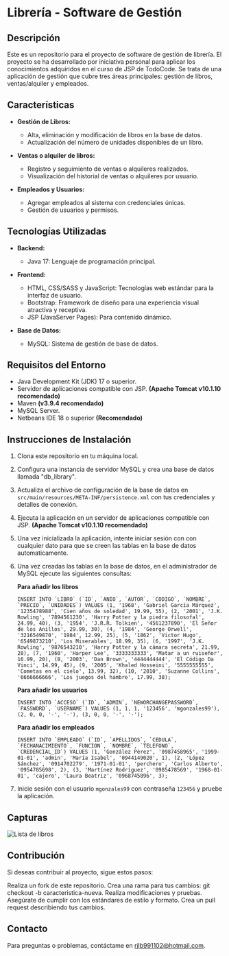 # Librería - Software de Gestión

## Descripción

Este es un repositorio para el proyecto de software de gestión de librería. El proyecto se ha desarrollado por iniciativa personal para aplicar los conocimientos adquiridos en el curso de JSP de TodoCode. Se trata de una aplicación de gestión que cubre tres áreas principales: gestión de libros, ventas/alquiler y empleados.

## Características

* **Gestión de Libros:**
  - Alta, eliminación y modificación de libros en la base de datos.
  - Actualización del número de unidades disponibles de un libro.

* **Ventas o alquiler de libros:**
  - Registro y seguimiento de ventas o alquileres realizados.
  - Visualización del historial de ventas o alquileres por usuario.

* **Empleados y Usuarios:**
  - Agregar empleados al sistema con credenciales únicas.
  - Gestión de usuarios y permisos.

## Tecnologías Utilizadas

* **Backend:**
  - Java 17: Lenguaje de programación principal.
  
* **Frontend:**
  - HTML, CSS/SASS y JavaScript: Tecnologías web estándar para la interfaz de usuario.
  - Bootstrap: Framework de diseño para una experiencia visual atractiva y receptiva.
  - JSP (JavaServer Pages): Para contenido dinámico.

* **Base de Datos:**
  - MySQL: Sistema de gestión de base de datos.

## Requisitos del Entorno

* Java Development Kit (JDK) 17 o superior.
* Servidor de aplicaciones compatible con JSP. **(Apache Tomcat v10.1.10 recomendado)**
* Maven **(v3.9.4 recomendado)**
* MySQL Server.
* Netbeans IDE 18 o superior **(Recomendado)**

## Instrucciones de Instalación

1. Clona este repositorio en tu máquina local.
2. Configura una instancia de servidor MySQL y crea una base de datos llamada "db_library".
3. Actualiza el archivo de configuración de la base de datos en `src/main/resources/META-INF/persistence.xml` con tus credenciales y detalles de conexión.
4. Ejecuta la aplicación en un servidor de aplicaciones compatible con JSP. **(Apache Tomcat v10.1.10 recomendado)**
5. Una vez inicializada la aplicación, intente iniciar sesión con con cualquier dato para que se creen las tablas en la base de datos automaticamente.
6. Una vez creadas las tablas en la base de datos, en el administrador de MySQL ejecute las siguientes consultas:

   **Para añadir los libros**
   
   ```INSERT INTO `LIBRO` (`ID`, `ANIO`, `AUTOR`, `CODIGO`, `NOMBRE`, `PRECIO`, `UNIDADES`) VALUES
(1, '1968', 'Gabriel García Márquez', '1235478988', 'Cien años de soledad', 19.99, 55),
(2, '2001', 'J.K. Rowling', '7894561230', 'Harry Potter y la piedra filosofal', 24.99, 40),
(3, '1954', 'J.R.R. Tolkien', '4561237890', 'El Señor de los Anillos', 29.99, 30),
(4, '1984', 'George Orwell', '3216549870', '1984', 12.99, 25),
(5, '1862', 'Victor Hugo', '6549873210', 'Los Miserables', 18.99, 35),
(6, '1997', 'J.K. Rowling', '9876543210', 'Harry Potter y la cámara secreta', 21.99, 28),
(7, '1960', 'Harper Lee', '3333333333', 'Matar a un ruiseñor', 16.99, 20),
(8, '2003', 'Dan Brown', '4444444444', 'El Código Da Vinci', 14.99, 45),
(9, '2005', 'Khaled Hosseini', '5555555555', 'Cometas en el cielo', 13.99, 32),
(10, '2010', 'Suzanne Collins', '6666666666', 'Los juegos del hambre', 17.99, 38);```

    **Para añadir los usuarios**

    ```INSERT INTO `ACCESO` (`ID`, `ADMIN`, `NEWORCHANGEPASSWORD`, `PASSWORD`, `USERNAME`) VALUES
(1, 1, 1, '123456', 'mgonzales99'),
(2, 0, 0, '-', '-'),
(3, 0, 0, '-', '-');```


    **Para añadir los empleados**

   ```INSERT INTO `EMPLEADO` (`ID`, `APELLIDOS`, `CEDULA`, `FECHANACIMIENTO`, `FUNCION`, `NOMBRE`, `TELEFONO`, `CREDENCIAL_ID`) VALUES
(1, 'González Pérez', '0987458965', '1999-01-01', 'admin', 'María Isabel', '0944149020', 1),
(2, 'López Sánchez', '0914702279', '1971-01-01', 'perchero', 'Carlos Alberto', '0954785698', 2),
(3, 'Martínez Rodríguez', '0985478569', '1968-01-01', 'cajero', 'Laura Beatriz', '0968745896', 3);```

   
8. Inicie sesión con el usuario `mgonzales99` con contraseña `123456` y pruebe la aplicación.

## Capturas
![Lista de libros](https://1drv.ms/i/s!AgabAVuKU09xhWvCrdAc0ubos_gI?e=pdee9V)


## Contribución

Si deseas contribuir al proyecto, sigue estos pasos:

Realiza un fork de este repositorio.
Crea una rama para tus cambios: git checkout -b caracteristica-nueva.
Realiza modificaciones y pruebas.
Asegúrate de cumplir con los estándares de estilo y formato.
Crea un pull request describiendo tus cambios.

## Contacto

Para preguntas o problemas, contáctame en rjlb991102@hotmail.com.

